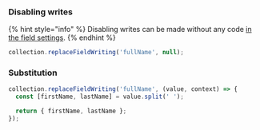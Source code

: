 ### Disabling writes

{% hint style="info" %}
Disabling writes can be made without any code [in the field settings](https://docs.forestadmin.com/user-guide/collections/customize-your-fields#basic-settings).
{% endhint %}

```javascript
collection.replaceFieldWriting('fullName', null);
```

### Substitution

```javascript
collection.replaceFieldWriting('fullName', (value, context) => {
  const [firstName, lastName] = value.split(' ');

  return { firstName, lastName };
});
```
